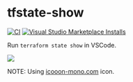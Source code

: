 # tfstate-show

[![CI](https://github.com/winebarrel/vscode-tfstate-show/actions/workflows/ci.yml/badge.svg)](https://github.com/winebarrel/vscode-tfstate-show/actions/workflows/ci.yml)
[![Visual Studio Marketplace Installs](https://img.shields.io/visual-studio-marketplace/i/winebarrel.tfstate-show)](https://marketplace.visualstudio.com/items?itemName=winebarrel.tfstate-show)

Run `terraform state show` in VSCode.

![](https://github.com/winebarrel/vscode-tfstate-show/assets/117768/c8b3984f-6486-4ea0-9ac7-782de4c89a10)

NOTE: Using [icooon-mono.com](https://icooon-mono.com/15006-document-search-icon-1/) icon.
